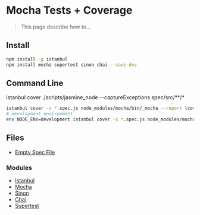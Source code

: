 # Mocha Tests + Coverage

> This page describe how to...

## Install

```bash
npm install -g istanbul
npm install mocha supertest sinon chai --save-dev
```

## Command Line


istanbul cover ./scripts/jasmine_node --captureExceptions spec/src/**/*

```bash
istanbul cover -x *.spec.js node_modules/mocha/bin/_mocha --report lcovonly --captureExceptions -- -R spec ./spec/src/**/*
# development environment
env NODE_ENV=development istanbul cover -x *.spec.js node_modules/mocha/bin/_mocha --report lcovonly -- -R spec ./spec/src/**/*
```

## Files

- [Empty Spec File](./../files/mocha_test.spec.js)

### Modules

- [Istanbul](https://github.com/gotwarlost/istanbul)
- [Mocha](https://mochajs.org)
- [Sinon](http://sinonjs.org)
- [Chai](http://chaijs.com)
- [Supertest](https://www.npmjs.com/package/supertest)